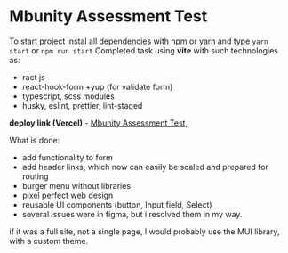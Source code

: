 # Mbunity Assessment Test

To start project instal all dependencies with npm or yarn and type
`yarn start` or `npm run start`
Completed task using **vite** with such technologies as:

- ract js
- react-hook-form +yup (for validate form)
- typescript, scss modules
- husky, eslint, prettier, lint-staged

**deploy link (Vercel)** - [Mbunity Assessment Test](https://mbunity-assessment-test-3ehp.vercel.app/),

What is done:

- add functionality to form
- add header links, which now can easily be scaled and prepared for routing
- burger menu without libraries
- pixel perfect web design
- reusable UI components (button, Input field, Select)
- several issues were in figma, but i resolved them in my way.

if it was a full site, not a single page, I would probably use the MUI library, with a custom theme.
